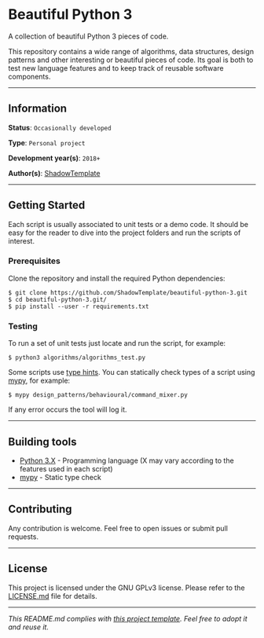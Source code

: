 # Beautiful Python 3

A collection of beautiful Python 3 pieces of code. 

This repository contains a wide range of algorithms, data structures, design 
patterns and other interesting or beautiful pieces of code. Its goal is both to 
test new language features and to keep track of reusable software components.

---
## Information

**Status**: `Occasionally developed`

**Type**: `Personal project`

**Development year(s)**: `2018+`

**Author(s)**: [ShadowTemplate](https://github.com/ShadowTemplate)

---
## Getting Started

Each script is usually associated to unit tests or a demo code. It should be
easy for the reader to dive into the project folders and run the scripts of 
interest.

### Prerequisites

Clone the repository and install the required Python dependencies:

```
$ git clone https://github.com/ShadowTemplate/beautiful-python-3.git
$ cd beautiful-python-3.git/
$ pip install --user -r requirements.txt
```

### Testing

To run a set of unit tests just locate and run the script, for example:

```
$ python3 algorithms/algorithms_test.py
```

Some scripts use [type hints](https://docs.python.org/3/library/typing.html).
You can statically check types of a script using 
[mypy](https://github.com/python/mypy), for example:

```
$ mypy design_patterns/behavioural/command_mixer.py 
```

If any error occurs the tool will log it.

---
## Building tools

* [Python 3.X](https://www.python.org/downloads/) - 
Programming language (X may vary according to the features used in each script)
* [mypy](https://github.com/python/mypy) - Static type check

---
## Contributing

Any contribution is welcome. Feel free to open issues or submit pull requests.

---
## License

This project is licensed under the GNU GPLv3 license.
Please refer to the [LICENSE.md](LICENSE.md) file for details.

---
*This README.md complies with [this project template](
https://github.com/ShadowTemplate/project-template). Feel free to adopt it
and reuse it.*
